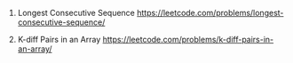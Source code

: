 1. Longest Consecutive Sequence
   https://leetcode.com/problems/longest-consecutive-sequence/

2. K-diff Pairs in an Array
   https://leetcode.com/problems/k-diff-pairs-in-an-array/

